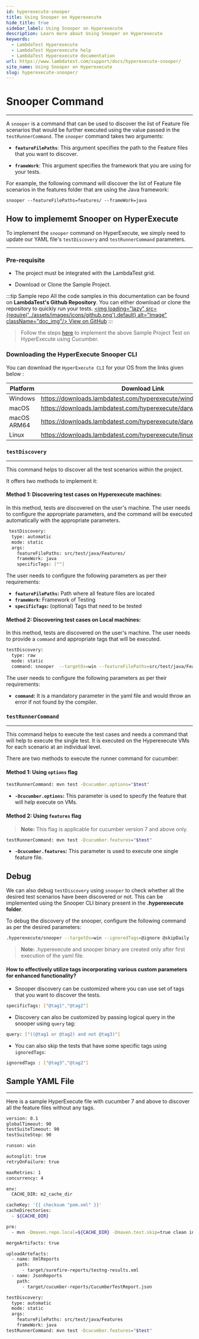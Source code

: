 ```yaml
---
id: hyperexecute-snooper
title: Using Snooper on Hyperexecute
hide_title: true
sidebar_label: Using Snooper on Hyperexecute
description: Learn more about Using Snooper on Hyperexecute
keywords:
  - LambdaTest Hyperexecute
  - LambdaTest Hyperexecute help
  - LambdaTest Hyperexecute documentation
url: https://www.lambdatest.com/support/docs/hyperexecute-snooper/
site_name: Using Snooper on Hyperexecute
slug: hyperexecute-snooper/
---
```


<script type="application/ld+json"
      dangerouslySetInnerHTML={{ __html: JSON.stringify({
       "@context": "https://schema.org",
        "@type": "BreadcrumbList",
        "itemListElement": [{
          "@type": "ListItem",
          "position": 1,
          "name": "Home",
          "item": "https://www.lambdatest.com"
        },{
          "@type": "ListItem",
          "position": 2,
          "name": "Support",
          "item": "https://www.lambdatest.com/support/docs/"
        },{
          "@type": "ListItem",
          "position": 3,
          "name": "Using Snooper on Hyperexecute",
          "item": "https://www.lambdatest.com/support/docs/hyperexecute-snooper"
        }]
      })
    }}
></script>

# Snooper Command
***

A `snooper` is a command that can be used to discover the list of Feature file scenarios that would be further executed using the value passed in the `testRunnerCommand`. The `snooper` command takes two arguments:

- **`featureFilePaths`**: This argument specifies the path to the Feature files that you want to discover.

- **`frameWork`**: This argument specifies the framework that you are using for your tests.

For example, the following command will discover the list of Feature file scenarios in the features folder that are using the Java framework:

```
snooper --featureFilePaths=features/ --frameWork=java
```

## How to implememt Snooper on HyperExecute

To implement the `snooper` command on HyperExecute, we simply need to update our YAML file's `testDiscovery` and `testRunnerCommand` parameters.
***

### Pre-requisite

- The project must be integrated with the LambdaTest grid.

- Download or Clone the Sample Project.

:::tip Sample repo
All the code samples in this documentation can be found on **LambdaTest's Github Repository**. You can either download or clone the repository to quickly run your tests. <a href="https://github.com/LambdaTest/cucumber-selenium-hyperexecute-sample" className="github__anchor"><img loading="lazy" src={require('../assets/images/icons/github.png').default} alt="Image" className="doc_img"/> View on GitHub</a>
:::

 > Follow the steps [here](https://www.lambdatest.com/support/docs/cucumber-on-hyperexecute-grid/) to implement the above Sample Project Test on HyperExecute using Cucumber.

### Downloading the HyperExecute Snooper CLI

You can download the `HyperExecute CLI` for your OS from the links given below :

| Platform | Download Link |
| ---------| --------------------------- |
| Windows | https://downloads.lambdatest.com/hyperexecute/windows/snooper.exe |
| macOS | https://downloads.lambdatest.com/hyperexecute/darwin/snooper |
| macOS ARM64 | https://downloads.lambdatest.com/hyperexecute/darwin/arm64/snooper |
| Linux | https://downloads.lambdatest.com/hyperexecute/linux/snooper |

### `testDiscovery`
***
This command helps to discover all the test scenarios within the project.

It offers two methods to implement it:

#### Method 1: Discovering test cases on Hyperexecute machines:

In this method, tests are discovered on the user's machine. The user needs to configure the appropriate parameters, and the command will be executed automatically with the appropriate parameters.

```bash
 testDiscovery:
  type: automatic
  mode: static
  args:
    featureFilePaths: src/test/java/Features/
    frameWork: java
    specificTags: [""]
```

The user needs to configure the following parameters as per their requirements:

- **`featureFilePaths`:** Path where all feature files are located
- **`frameWork`:** Framework of Testing
- **`specificTags`:** (optional) Tags that need to be tested

#### Method 2: Discovering test cases on Local machines:

In this method, tests are discovered on the user's machine. The user needs to provide a `command` and appropriate tags that will be executed.

```bash
testDiscovery: 
  type: raw 
  mode: static
  command: snooper  --targetOs=win --featureFilePaths=src/test/java/Features/ --frameWork=java --specificTags=@tag1,@tag2
```

The user needs to configure the following parameters as per their requirements:

- **`command`:** It is a mandatory parameter in the yaml file and would throw an error if not found by the compiler.


### `testRunnerCommand`
***

This command helps to execute the test cases and needs a command that will help to execute the single test. It is executed on the Hyperexecute VMs for each scenario at an individual level.

There are two methods to execute the runner command for cucumber:

#### Method 1: Using `options` flag

```bash
testRunnerCommand: mvn test -Dcucumber.options="$test"
```

- **`-Dcucumber.options`:** This parameter is used to specify the feature that will help execute on VMs.

#### Method 2: Using `features` flag

> **Note:** This flag is applicable for cucumber version 7 and above only.

```bash
testRunnerCommand: mvn test -Dcucumber.features="$test"
```

- **`-Dcucumber.features`:** This parameter is used to execute one single feature file.

## Debug

We can also debug `testDiscovery` using `snooper` to check whether all the desired test scenarios have been discovered or not. This can be implemented using the Snooper CLI binary present in the **.hyperexecute folder**.

To debug the discovery of the snooper, configure the following command as per the desired parameters:

```bash
.hyperexecute/snooper --targetOs=win --ignoredTags=@ignore @skipDaily --featureFilePaths=src/test/java/Features --frameWork=java | sed 's/:.*//' | uniq
```

> **Note:** .hyperexecute and snooper binary are created only after first execution of the yaml file.

#### How to effectively utilize tags incorporating various custom parameters for enhanced functionality?

- Snooper discovery can be customized where you can use set of tags that you want to discover the tests.

```bash
specificTags: ["@tag1","@tag2"]
```

- Discovery can also be customized by passing logical query in the snooper using `query` tag:

```bash
query: ["((@tag1 or @tag2) and not @tag3)"]
```  

- You can also skip the tests that have some specific tags using `ignoredTags`:

```bash
ignoredTags : ["@tag3","@tag2"]
```

## Sample YAML File
***
Here is a sample HyperExecute file with cucumber 7 and above to discover all the feature files without any tags.

```bash
version: 0.1
globalTimeout: 90
testSuiteTimeout: 90
testSuiteStep: 90

runson: win

autosplit: true
retryOnFailure: true

maxRetries: 1
concurrency: 4

env:
  CACHE_DIR: m2_cache_dir

cacheKey: '{{ checksum "pom.xml" }}'
cacheDirectories:
  - ${CACHE_DIR}

pre:
  - mvn -Dmaven.repo.local=${CACHE_DIR} -Dmaven.test.skip=true clean install

mergeArtifacts: true

uploadArtefacts:
  - name: XmlReports
    path:
      - target/surefire-reports/testng-results.xml
  - name: JsonReports
    path:
      - target/cucumber-reports/CucumberTestReport.json

testDiscovery:
  type: automatic
  mode: static
  args:
    featureFilePaths: src/test/java/Features
    frameWork: java
testRunnerCommand: mvn test -Dcucumber.features="$test"
```